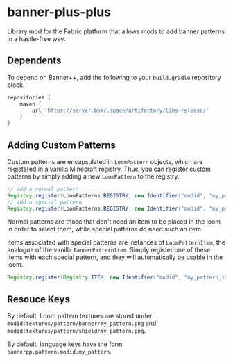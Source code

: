 # banner-plus-plus
Library mod for the Fabric platform that allows mods to add banner patterns in a hastle-free way. 

## Dependents
To depend on Banner++, add the following to your `build.gradle` repository block.

```groovy
repositories {
	maven {
		url 'https://server.bbkr.space/artifactory/libs-release/'
	}
}
```

## Adding Custom Patterns
Custom patterns are encapsulated in `LoomPattern` objects, which are registered in a vanilla Minecraft registry. Thus, you can register custom patterns by simply adding a new `LoomPattern` to the registry.

```java
// add a normal pattern
Registry.register(LoomPatterns.REGISTRY, new Identifier("modid", "my_pattern"), new LoomPattern(false));
// add a special pattern
Registry.register(LoomPatterns.REGISTRY, new Identifier("modid", "my_pattern"), new LoomPattern(true));
```
Normal patterns are those that don't need an item to be placed in the loom in order to select them, while special patterns do need such an item.

Items associated with special patterns are instances of `LoomPatternItem`, the analogue of the vanilla `BannerPatternItem`. Simply register one of these items with each special pattern, and they will automatically be usable in the loom.

```java
Registry.register(Registry.ITEM, new Identifier("modid", "my_pattern_item"), new LoomPatternItem(MY_PATTERN, itemSettings));
```

## Resouce Keys

By default, Loom pattern textures are stored under `modid:textures/pattern/banner/my_pattern.png` and `modid:textures/pattern/shield/my_pattern.png`.

By default, language keys have the form `bannerpp.pattern.modid.my_pattern`.
